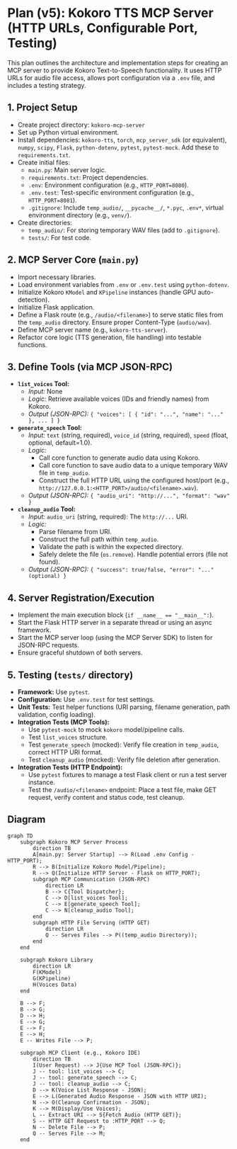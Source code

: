 # Plan (v5): Kokoro TTS MCP Server (HTTP URLs, Configurable Port, Testing)

This plan outlines the architecture and implementation steps for creating an MCP server to provide Kokoro Text-to-Speech functionality. It uses HTTP URLs for audio file access, allows port configuration via a `.env` file, and includes a testing strategy.

## 1. Project Setup

*   Create project directory: `kokoro-mcp-server`
*   Set up Python virtual environment.
*   Install dependencies: `kokoro-tts`, `torch`, `mcp_server_sdk` (or equivalent), `numpy`, `scipy`, `Flask`, `python-dotenv`, `pytest`, `pytest-mock`. Add these to `requirements.txt`.
*   Create initial files:
    *   `main.py`: Main server logic.
    *   `requirements.txt`: Project dependencies.
    *   `.env`: Environment configuration (e.g., `HTTP_PORT=8080`).
    *   `.env.test`: Test-specific environment configuration (e.g., `HTTP_PORT=8081`).
    *   `.gitignore`: Include `temp_audio/`, `__pycache__/`, `*.pyc`, `.env*`, virtual environment directory (e.g., `venv/`).
*   Create directories:
    *   `temp_audio/`: For storing temporary WAV files (add to `.gitignore`).
    *   `tests/`: For test code.

## 2. MCP Server Core (`main.py`)

*   Import necessary libraries.
*   Load environment variables from `.env` or `.env.test` using `python-dotenv`.
*   Initialize Kokoro `KModel` and `KPipeline` instances (handle GPU auto-detection).
*   Initialize Flask application.
*   Define a Flask route (e.g., `/audio/<filename>`) to serve static files from the `temp_audio` directory. Ensure proper Content-Type (`audio/wav`).
*   Define MCP server name (e.g., `kokoro-tts-server`).
*   Refactor core logic (TTS generation, file handling) into testable functions.

## 3. Define Tools (via MCP JSON-RPC)

*   **`list_voices` Tool:**
    *   *Input:* None
    *   *Logic:* Retrieve available voices (IDs and friendly names) from Kokoro.
    *   *Output (JSON-RPC):* `{ "voices": [ { "id": "...", "name": "..." }, ... ] }`
*   **`generate_speech` Tool:**
    *   *Input:* `text` (string, required), `voice_id` (string, required), `speed` (float, optional, default=1.0).
    *   *Logic:*
        *   Call core function to generate audio data using Kokoro.
        *   Call core function to save audio data to a unique temporary WAV file in `temp_audio`.
        *   Construct the full HTTP URL using the configured host/port (e.g., `http://127.0.0.1:<HTTP_PORT>/audio/<filename>.wav`).
    *   *Output (JSON-RPC):* `{ "audio_uri": "http://...", "format": "wav" }`
*   **`cleanup_audio` Tool:**
    *   *Input:* `audio_uri` (string, required): The `http://...` URI.
    *   *Logic:*
        *   Parse filename from URI.
        *   Construct the full path within `temp_audio`.
        *   Validate the path is within the expected directory.
        *   Safely delete the file (`os.remove`). Handle potential errors (file not found).
    *   *Output (JSON-RPC):* `{ "success": true/false, "error": "..." (optional) }`

## 4. Server Registration/Execution

*   Implement the main execution block (`if __name__ == "__main__":`).
*   Start the Flask HTTP server in a separate thread or using an async framework.
*   Start the MCP server loop (using the MCP Server SDK) to listen for JSON-RPC requests.
*   Ensure graceful shutdown of both servers.

## 5. Testing (`tests/` directory)

*   **Framework:** Use `pytest`.
*   **Configuration:** Use `.env.test` for test settings.
*   **Unit Tests:** Test helper functions (URI parsing, filename generation, path validation, config loading).
*   **Integration Tests (MCP Tools):**
    *   Use `pytest-mock` to mock `kokoro` model/pipeline calls.
    *   Test `list_voices` structure.
    *   Test `generate_speech` (mocked): Verify file creation in `temp_audio`, correct HTTP URI format.
    *   Test `cleanup_audio` (mocked): Verify file deletion after generation.
*   **Integration Tests (HTTP Endpoint):**
    *   Use `pytest` fixtures to manage a test Flask client or run a test server instance.
    *   Test the `/audio/<filename>` endpoint: Place a test file, make GET request, verify content and status code, test cleanup.

## Diagram

```mermaid
graph TD
    subgraph Kokoro MCP Server Process
        direction TB
        A[main.py: Server Startup] --> R(Load .env Config - HTTP_PORT);
        R --> B(Initialize Kokoro Model/Pipeline);
        R --> Q(Initialize HTTP Server - Flask on HTTP_PORT);
        subgraph MCP Communication (JSON-RPC)
            direction LR
            B --> C{Tool Dispatcher};
            C --> D[list_voices Tool];
            C --> E[generate_speech Tool];
            C --> N[cleanup_audio Tool];
        end
        subgraph HTTP File Serving (HTTP GET)
            direction LR
            Q -- Serves Files --> P((temp_audio Directory));
        end
    end

    subgraph Kokoro Library
        direction LR
        F(KModel)
        G(KPipeline)
        H(Voices Data)
    end

    B --> F;
    B --> G;
    D --> H;
    E --> G;
    E --> F;
    E --> H;
    E -- Writes File --> P;

    subgraph MCP Client (e.g., Kokoro IDE)
        direction TB
        I(User Request) --> J{Use MCP Tool (JSON-RPC)};
        J -- tool: list_voices --> C;
        J -- tool: generate_speech --> C;
        J -- tool: cleanup_audio --> C;
        D --> K(Voice List Response - JSON);
        E --> L(Generated Audio Response - JSON with HTTP URI);
        N --> O(Cleanup Confirmation - JSON);
        K --> M(Display/Use Voices);
        L -- Extract URI --> S{Fetch Audio (HTTP GET)};
        S -- HTTP GET Request to :HTTP_PORT --> Q;
        N -- Delete File --> P;
        Q -- Serves File --> M;
    end